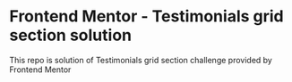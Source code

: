 # Frontend Mentor - Testimonials grid section solution
This repo is solution of Testimonials grid section challenge provided by Frontend Mentor